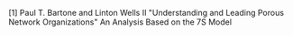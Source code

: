 [1] Paul T. Bartone and Linton Wells II "Understanding and Leading Porous Network Organizations" An Analysis Based on the 7S Model 
